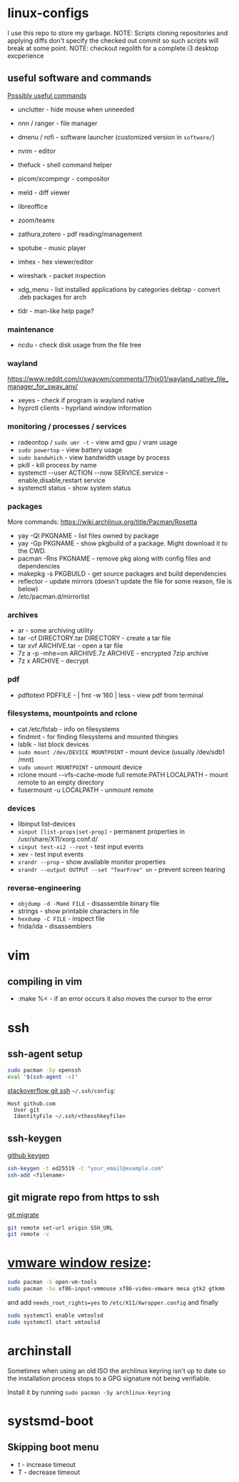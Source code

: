 # linux-configs
I use this repo to store my garbage.
NOTE: Scripts cloning repositories and applying diffs don't specify the checked out commit so such scripts will break at some point.
NOTE: checkout regolith for a complete i3 desktop excperience

## useful software and commands
[Possibly useful commands](https://linuxblog.io/90-linux-commands-frequently-used-by-linux-sysadmins/)
- unclutter - hide mouse when unneeded
- nnn / ranger - file manager
- dmenu / rofi - software launcher (customized version in `software/`)
- nvim - editor
- thefuck - shell command helper
- picom/xcompmgr - compositor
- meld - diff viewer
- libreoffice
- zoom/teams
- zathura,zotero - pdf reading/management
- spotube - music player
- imhex - hex viewer/editor
- wireshark - packet inspection
- xdg_menu - list installed applications by categories debtap - convert .deb packages for arch

- tldr - man-like help page?

### maintenance
- ncdu - check disk usage from the file tree

### wayland
https://www.reddit.com/r/swaywm/comments/17hjx01/wayland_native_file_manager_for_sway_any/
- xeyes - check if program is wayland native
- hyprctl clients - hyprland window information

### monitoring / processes / services
- radeontop / `sudo umr -t` - view amd gpu / vram usage
- `sudo powertop` - view battery usage
- `sudo bandwhich` - view bandwidth usage by process
- pkill - kill process by name
- systemctl --user ACTION --now SERVICE.service - enable,disable,restart service
- systemctl status - show system status

### packages
More commands: https://wiki.archlinux.org/title/Pacman/Rosetta
- yay -Ql PKGNAME - list files owned by package
- yay -Gp PKGNAME - show pkgbuild of a package. Might download it to the CWD.
- pacman -Rns PKGNAME - remove pkg along with config files and dependencies
- makepkg -s PKGBUILD - get source packages and build dependencies
- reflector - update mirrors (doesn't update the file for some reason, file is below)
- /etc/pacman.d/mirrorlist

### archives
- ar - some archiving utility
- tar -cf DIRECTORY.tar DIRECTORY - create a tar file
- tar xvf ARCHIVE.tar - open a tar file
- 7z a -p -mhe=on ARCHIVE.7z ARCHIVE - encrypted 7zip archive
- 7z x ARCHIVE - decrypt

### pdf
- pdftotext PDFFILE - | fmt -w 160 | less - view pdf from terminal

### filesystems, mountpoints and rclone
- cat /etc/fstab - info on filesystems
- findmnt - for finding filesystems and mounted thingies
- lsblk - list block devices
- `sudo mount /dev/DEVICE MOUNTPOINT` - mount device (usually /dev/sdb1 /mnt)
- `sudo umount MOUNTPOINT` - unmount device
- rclone mount --vfs-cache-mode full remote:PATH LOCALPATH - mount remote to an empty directory
- fusermount -u LOCALPATH - unmount remote

### devices
- libinput list-devices
- `xinput [list-props|set-prop]` - permanent properties in /usr/share/X11/xorg.conf.d/
- `xinput test-xi2 --root` - test input events
- xev - test input events
- `xrandr --prop` - show available monitor properties
- `xrandr --output OUTPUT --set "TearFree" on` - prevent screen tearing

### reverse-engineering
- `objdump -d -Mamd FILE` - disassemble binary file
- strings - show printable characters in file
- `hexdump -C FILE` - inspect file
- frida/ida - disassemblers


# vim
## compiling in vim
- :make %< - if an error occurs it also moves the cursor to the error


# ssh

## ssh-agent setup
```bash
sudo pacman -Sy openssh
eval "$(ssh-agent -s)"
```
[stackoverflow git ssh](https://stackoverflow.com/questions/23546865/how-to-configure-command-line-git-to-use-ssh-key)
`~/.ssh/config`:
```
Host github.com
  User git
  IdentityFile ~/.ssh/<thesshkeyfile>
```

## ssh-keygen
[github keygen](https://docs.github.com/en/authentication/connecting-to-github-with-ssh/generating-a-new-ssh-key-and-adding-it-to-the-ssh-agent)
```bash
ssh-keygen -t ed25519 -C "your_email@example.com"
ssh-add <filename>
```

## git migrate repo from https to ssh
[git migrate](https://stackoverflow.com/questions/57230972/how-to-migrate-from-https-to-ssh-github)
```bash
git remote set-url origin SSH_URL
git remote -v
```


# [vmware window resize](https://www.reddit.com/r/archlinux/comments/b0ona0/vmtools_on_arch_linux_full_screen_or_resizing/):
```bash
sudo pacman -S open-vm-tools
sudo pacman -Su xf86-input-vmmouse xf86-video-vmware mesa gtk2 gtkmm
```
and add `needs_root_rights=yes` to `/etc/X11/Xwrapper.config`
and finally
```bash
sudo systemctl enable vmtoolsd
sudo systemctl start vmtoolsd
```


# archinstall
Sometimes when using an old ISO the archlinux keyring isn't
up to date so the installation process stops to a GPG signature
not being verifiable.

Install it by running `sudo pacman -Sy archlinux-keyring`


# systsmd-boot
## Skipping boot menu
- t - increase timeout
- T - decrease timeout



